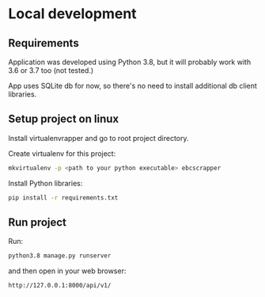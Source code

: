 # Local development
## Requirements
Application was developed using Python 3.8, but it will probably work with 3.6 or 3.7 too 
(not tested.)

App uses SQLite db for now, so there's no need to install additional db client libraries.

## Setup project on linux

Install virtualenvrapper and go to root project directory.
 
Create virtualenv for this project:
```bash
mkvirtualenv -p <path to your python executable> ebcscrapper
``` 

Install Python libraries:
```bash
pip install -r requirements.txt
```

## Run project

Run:
```bash
python3.8 manage.py runserver
``` 

and then open in your web browser:
```
http://127.0.0.1:8000/api/v1/
```
